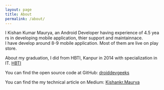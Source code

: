 ```yaml
---
layout: page
title: About
permalink: /about/
---
```


I Kishan Kumar Maurya, an Android Developer having experience of 4.5 years in developing mobile application, thier support and maintainnace.
I have develop around 8-9 mobile application. 
Most of them are live on play store.

About my graduation, I did from HBTI, Kanpur in 2014 with specialization in IT. [HBTI](http://hbtu.ac.in)

You can find the open source code at GitHub:
[droiddevgeeks](https://github.com/droiddevgeeks)

You can find the my technical article on Medium:
[Kishankr.Maurya](https://medium.com/@kishankr.maurya)
